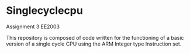 # Singlecyclecpu
Assignment 3 EE2003

This repository is composed of code written for the functioning of a basic version of a single cycle CPU using the ARM Integer type Instruction set.
